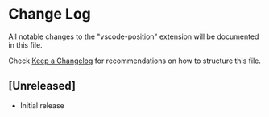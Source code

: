 # Change Log
All notable changes to the "vscode-position" extension will be documented in this file.

Check [Keep a Changelog](http://keepachangelog.com/) for recommendations on how to structure this file.

## [Unreleased]
- Initial release